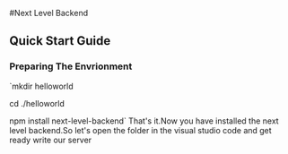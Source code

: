 #Next Level Backend

## Quick Start Guide

### Preparing The Envrionment
`mkdir helloworld

cd ./helloworld

npm install next-level-backend`
That's it.Now you have installed the next level backend.So let's open the folder in the visual studio code and get ready write our server 

	